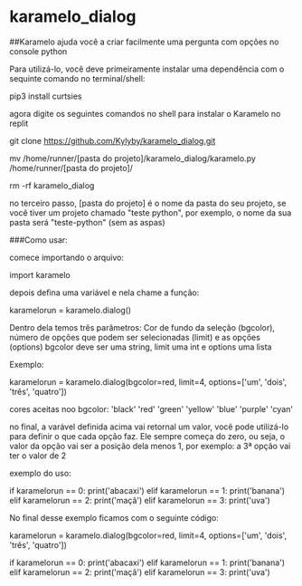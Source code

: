 # karamelo_dialog
##Karamelo ajuda você a criar facilmente uma pergunta com opções no console python

Para utilizá-lo, você deve primeiramente instalar uma dependência com o sequinte comando no terminal/shell:

pip3 install curtsies

agora digite os seguintes comandos no shell para instalar o Karamelo no replit


  git clone https://github.com/Kylyby/karamelo_dialog.git

  mv /home/runner/[pasta do projeto]/karamelo_dialog/karamelo.py /home/runner/[pasta do projeto]/
  
  rm -rf karamelo_dialog

  
no terceiro passo, [pasta do projeto] é o nome da pasta do seu projeto, se você tiver um projeto chamado "teste python", por exemplo, o nome da sua pasta será "teste-python" (sem as aspas)
  
###Como usar:
  
comece importando o arquivo:
  
  import karamelo
  
depois defina uma variável e nela chame a função:
  
  karamelorun = karamelo.dialog()
  
Dentro dela temos três parâmetros: Cor de fundo da seleção (bgcolor), número de opções que podem ser selecionadas (limit) e as opções (options)
  bgcolor deve ser uma string, limit uma int e options uma lista
  
  Exemplo:
  
  karamelorun = karamelo.dialog(bgcolor=red, limit=4, options=['um', 'dois', 'três', 'quatro'])
  
  cores aceitas noo bgcolor:
  'black'
  'red'
  'green'
  'yellow'
  'blue'
  'purple'
  'cyan'
  
no final, a varável definida acima vai retornal um valor, você pode utilizá-lo para definir o que cada opção faz. Ele sempre começa do zero, ou seja, o valor da opção vai ser a posição dela menos 1, por exemplo: a 3ª opção vai ter o valor de 2
  
exemplo do uso:
  
  if karamelorun == 0:
    print('abacaxi')
  elif karamelorun == 1:
    print('banana')
  elif karamelorun == 2:
    print('maçã')
  elif karamelorun == 3:
    print('uva')
  
No final desse exemplo ficamos com o seguinte código:
  
  karamelorun = karamelo.dialog(bgcolor=red, limit=4, options=['um', 'dois', 'três', 'quatro'])
  
  if karamelorun == 0:
    print('abacaxi')
  elif karamelorun == 1:
    print('banana')
  elif karamelorun == 2:
    print('maçã')
  elif karamelorun == 3:
    print('uva')
